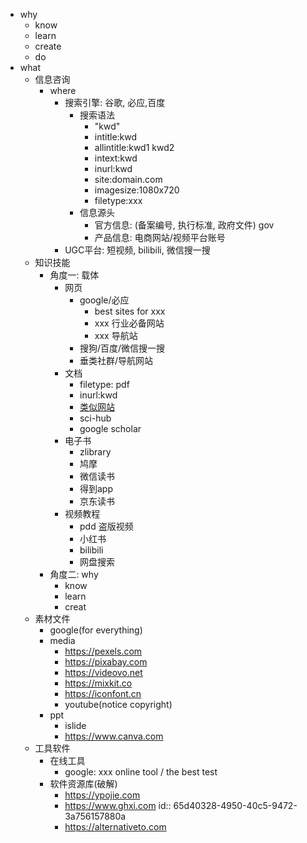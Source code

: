 - why
	- know
	- learn
	- create
	- do
- what
	- 信息咨询
		- where
			- 搜索引擎: 谷歌, 必应,百度
				- 搜索语法
					- "kwd"
					- intitle:kwd
					- allintitle:kwd1 kwd2
					- intext:kwd
					- inurl:kwd
					- site:domain.com
					- imagesize:1080x720
					- filetype:xxx
				- 信息源头
					- 官方信息: (备案编号, 执行标准, 政府文件)  gov
					- 产品信息: 电商网站/视频平台账号
			- UGC平台: 短视频, bilibili, 微信搜一搜
	- 知识技能
		- 角度一: 载体
			- 网页
				- google/必应
					- best sites  for xxx
					- xxx 行业必备网站
					- xxx 导航站
				- 搜狗/百度/微信搜一搜
				- 垂类社群/导航网站
			- 文档
				- filetype: pdf
				- inurl:kwd
				- [类似网站](https://www.similarsites.com/)
				- sci-hub
				- google scholar
			- 电子书
				- zlibrary
				- 鸠摩
				- 微信读书
				- 得到app
				- 京东读书
			- 视频教程
				- pdd 盗版视频
				- 小红书
				- bilibili
				- 网盘搜索
		- 角度二: why
			- know
			- learn
			- creat
	- 素材文件
		- google(for everything)
		- media
			- https://pexels.com
			- https://pixabay.com
			- https://videovo.net
			- https://mixkit.co
			- https://iconfont.cn
			- youtube(notice copyright)
		- ppt
			- islide
			- https://www.canva.com
	- 工具软件
		- 在线工具
			- google: xxx online tool / the best test
		- 软件资源库(破解)
			- https://ypojie.com
			- https://www.ghxi.com
			  id:: 65d40328-4950-40c5-9472-3a756157880a
			- https://alternativeto.com